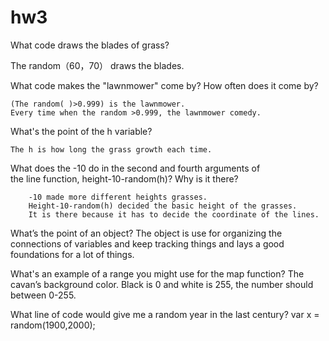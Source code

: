 # hw3

What code draws the blades of grass?

The random（60，70） draws the blades.

What code makes the "lawnmower" come by? How often does it come by?

	(The random( )>0.999) is the lawnmower. 
	Every time when the random >0.999, the lawnmower comedy.

What's the point of the h variable?

	The h is how long the grass growth each time.

What does the -10 do in the second and fourth arguments of the line function, height-10-random(h)? Why is it there?

		-10 made more different heights grasses.
		Height-10-random(h) decided the basic height of the grasses.
		It is there because it has to decide the coordinate of the lines.

What’s the point of an object?
		The object is use for organizing the connections of variables and keep tracking things and lays a good foundations for a lot of things.

What's an example of a range you might use for the map function?
	The cavan’s background color. Black is 0 and white is 255, the number should between 0-255. 

What line of code would give me a random year in the last century?
	var x = random(1900,2000);
